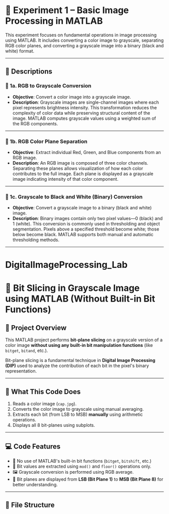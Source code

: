 # 🧪 Experiment 1 – Basic Image Processing in MATLAB

This experiment focuses on fundamental operations in image processing using MATLAB. It includes converting a color image to grayscale, separating RGB color planes, and converting a grayscale image into a binary (black and white) format.

---

## 📄 Descriptions

### 🔹 1a. RGB to Grayscale Conversion
- **Objective**: Convert a color image into a grayscale image.
- **Description**: Grayscale images are single-channel images where each pixel represents brightness intensity. This transformation reduces the complexity of color data while preserving structural content of the image. MATLAB computes grayscale values using a weighted sum of the RGB components.

---

### 🔹 1b. RGB Color Plane Separation
- **Objective**: Extract individual Red, Green, and Blue components from an RGB image.
- **Description**: An RGB image is composed of three color channels. Separating these planes allows visualization of how each color contributes to the full image. Each plane is displayed as a grayscale image indicating intensity of that color component.

---

### 🔹 1c. Grayscale to Black and White (Binary) Conversion
- **Objective**: Convert a grayscale image to a binary (black and white) image.
- **Description**: Binary images contain only two pixel values—0 (black) and 1 (white). This conversion is commonly used in thresholding and object segmentation. Pixels above a specified threshold become white; those below become black. MATLAB supports both manual and automatic thresholding methods.

---

# DigitalImageProcessing_Lab
# 🧪 Bit Slicing in Grayscale Image using MATLAB (Without Built-in Bit Functions)

## 📌 Project Overview

This MATLAB project performs **bit-plane slicing** on a grayscale version of a color image **without using any built-in bit manipulation functions** (like `bitget`, `bitand`, etc.).

Bit-plane slicing is a fundamental technique in **Digital Image Processing (DIP)** used to analyze the contribution of each bit in the pixel's binary representation.

---

## 🧠 What This Code Does

1. Reads a color image (`cap.jpg`).
2. Converts the color image to grayscale using manual averaging.
3. Extracts each bit (from LSB to MSB) **manually** using arithmetic operations.
4. Displays all 8 bit-planes using subplots.

---

## 💻 Code Features

- 🚫 No use of MATLAB's built-in bit functions (`bitget`, `bitshift`, etc.)
- 🧮 Bit values are extracted using `mod()` and `floor()` operations only.
- 🖼️ Grayscale conversion is performed using RGB average.
- 🔢 Bit planes are displayed from **LSB (Bit Plane 1)** to **MSB (Bit Plane 8)** for better understanding.

---

## 📂 File Structure


